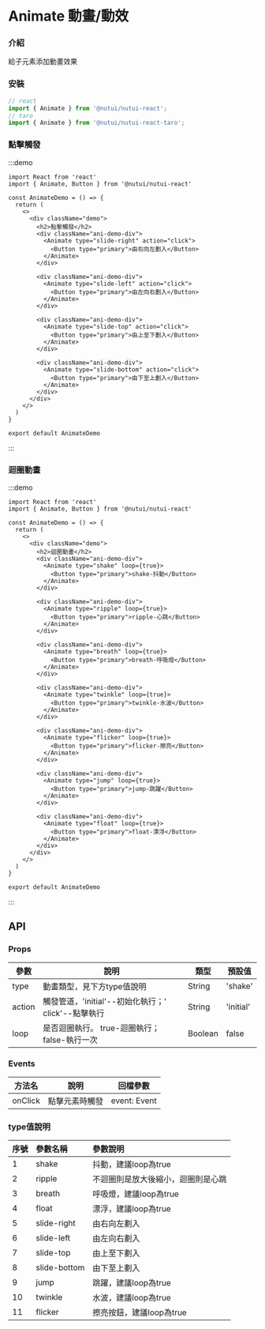 # Animate 動畫/動效

### 介紹

給子元素添加動畫效果

### 安裝

```ts
// react
import { Animate } from '@nutui/nutui-react';
// taro
import { Animate } from '@nutui/nutui-react-taro';
```

### 點擊觸發

:::demo

```tsx
import React from 'react'
import { Animate, Button } from '@nutui/nutui-react'

const AnimateDemo = () => {
  return (
    <>
      <div className="demo">
        <h2>點擊觸發</h2>
        <div className="ani-demo-div">
          <Animate type="slide-right" action="click">
            <Button type="primary">由右向左劃入</Button>
          </Animate>
        </div>

        <div className="ani-demo-div">
          <Animate type="slide-left" action="click">
            <Button type="primary">由左向右劃入</Button>
          </Animate>
        </div>

        <div className="ani-demo-div">
          <Animate type="slide-top" action="click">
            <Button type="primary">由上至下劃入</Button>
          </Animate>
        </div>

        <div className="ani-demo-div">
          <Animate type="slide-bottom" action="click">
            <Button type="primary">由下至上劃入</Button>
          </Animate>
        </div>
      </div>
    </>
  )
}

export default AnimateDemo
```

:::


### 迴圈動畫

:::demo

```tsx
import React from 'react'
import { Animate, Button } from '@nutui/nutui-react'

const AnimateDemo = () => {
  return (
    <>
      <div className="demo">
        <h2>迴圈動畫</h2>
        <div className="ani-demo-div">
          <Animate type="shake" loop={true}>
            <Button type="primary">shake-抖動</Button>
          </Animate>
        </div>

        <div className="ani-demo-div">
          <Animate type="ripple" loop={true}>
            <Button type="primary">ripple-心跳</Button>
          </Animate>
        </div>

        <div className="ani-demo-div">
          <Animate type="breath" loop={true}>
            <Button type="primary">breath-呼吸燈</Button>
          </Animate>
        </div>

        <div className="ani-demo-div">
          <Animate type="twinkle" loop={true}>
            <Button type="primary">twinkle-水波</Button>
          </Animate>
        </div>

        <div className="ani-demo-div">
          <Animate type="flicker" loop={true}>
            <Button type="primary">flicker-擦亮</Button>
          </Animate>
        </div>

        <div className="ani-demo-div">
          <Animate type="jump" loop={true}>
            <Button type="primary">jump-跳躍</Button>
          </Animate>
        </div>

        <div className="ani-demo-div">
          <Animate type="float" loop={true}>
            <Button type="primary">float-漂浮</Button>
          </Animate>
        </div>
      </div>
    </>
  )
}

export default AnimateDemo

```

:::


## API

### Props

| 參數         | 說明                             | 類型   | 預設值           |
|--------------|----------------------------------|--------|------------------|
| type         | 動畫類型，見下方type值說明               | String | 'shake'                |
| action         | 觸發管道，'initial'--初始化執行；' click'--點擊執行              | String | 'initial'             |
| loop         | 是否迴圈執行。 true-迴圈執行； false-執行一次              | Boolean | false               |

### Events

| 方法名 | 說明           | 回檔參數     |
|--------|----------------|--------------|
| onClick  | 點擊元素時觸發 | event: Event |

### type值說明

|    序號  |    參數名稱     |      參數說明     |
|:-------|:------- | :----------|
| 1|   shake  | 抖動，建議loop為true
| 2 |   ripple  | 不迴圈則是放大後縮小，迴圈則是心跳
|3 |   breath  | 呼吸燈，建議loop為true
|4 |   float  | 漂浮，建議loop為true
|5|   slide-right  | 由右向左劃入
|6 |   slide-left  | 由左向右劃入
|7|   slide-top  | 由上至下劃入
| 8 |   slide-bottom  | 由下至上劃入
|9 |   jump  | 跳躍，建議loop為true
|10 |   twinkle  | 水波，建議loop為true
|11 |   flicker  | 擦亮按鈕，建議loop為true